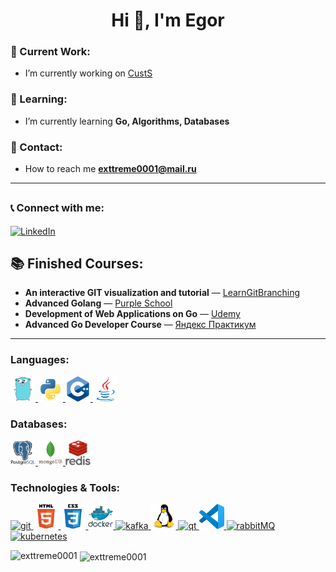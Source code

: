 ## <h1 align="center">Hi 👋, I'm Egor</h1>

### 🌟 Current Work:
- I’m currently working on [CustS](https://github.com/CustSh/CustS1)

### 🌱 Learning:
- I’m currently learning **Go, Algorithms, Databases**

### 💌 Contact:
- How to reach me **exttreme0001@mail.ru**

---

## <h3 align="left">📞 Connect with me:</h3>
<p align="left">
  <a href="https://www.linkedin.com/in/exttreme0001/" target="blank">
    <img align="center" src="https://raw.githubusercontent.com/rahuldkjain/github-profile-readme-generator/master/src/images/icons/Social/linked-in-alt.svg" alt="LinkedIn" height="30" width="40" />
  </a>
</p>

<h2 align="left">📚 Finished Courses:</h2>

<ul>
  <li>
    <strong>An interactive GIT visualization and tutorial</strong> —
    <a href="https://github.com/pcottle/learnGitBranching" target="_blank">LearnGitBranching</a>
  </li>
  <li>
    <strong>Advanced Golang</strong> —
    <a href="https://purpleschool.ru/course/go-advanced" target="_blank">Purple School</a>
  </li>
  <li>
    <strong>Development of Web Applications on Go</strong> —
    <a href="https://www.udemy.com/course/golang-ninja/?ysclid=m7jc8ft8p1566106084&couponCode=ST4MT240225A" target="_blank">Udemy</a>
  </li>
  <li>
    <strong>Advanced Go Developer Course</strong> —
    <a href="https://practicum.yandex.ru/go-advanced/" target="_blank">Яндекс Практикум</a>
  </li>
</ul>

---
<h3 align="left">Languages:</h3>
<p align="left">
  <a href="https://golang.org" target="_blank" rel="noreferrer">
    <img src="https://raw.githubusercontent.com/devicons/devicon/master/icons/go/go-original.svg" alt="go" width="40" height="40"/>
  </a>
  <a href="https://www.python.org" target="_blank" rel="noreferrer">
    <img src="https://raw.githubusercontent.com/devicons/devicon/master/icons/python/python-original.svg" alt="python" width="40" height="40"/>
  </a>
  <a href="https://www.w3schools.com/cpp/" target="_blank" rel="noreferrer">
    <img src="https://raw.githubusercontent.com/devicons/devicon/master/icons/cplusplus/cplusplus-original.svg" alt="cplusplus" width="40" height="40"/>
  </a>
  <a href="https://www.java.com" target="_blank" rel="noreferrer">
    <img src="https://raw.githubusercontent.com/devicons/devicon/master/icons/java/java-original.svg" alt="java" width="40" height="40"/>
  </a>
</p>

<h3 align="left">Databases:</h3>
<p align="left">
  <a href="https://www.postgresql.org" target="_blank" rel="noreferrer">
    <img src="https://raw.githubusercontent.com/devicons/devicon/master/icons/postgresql/postgresql-original-wordmark.svg" alt="postgresql" width="40" height="40"/>
  </a>
  <a href="https://www.mongodb.com/" target="_blank" rel="noreferrer">
    <img src="https://raw.githubusercontent.com/devicons/devicon/master/icons/mongodb/mongodb-original-wordmark.svg" alt="mongodb" width="40" height="40"/>
  </a>
  <a href="https://redis.io" target="_blank" rel="noreferrer">
    <img src="https://raw.githubusercontent.com/devicons/devicon/master/icons/redis/redis-original-wordmark.svg" alt="redis" width="40" height="40"/>
  </a>
</p>

<h3 align="left">Technologies & Tools:</h3>
<p align="left">
  <a href="https://git-scm.com/" target="_blank" rel="noreferrer">
    <img src="https://www.vectorlogo.zone/logos/git-scm/git-scm-icon.svg" alt="git" width="40" height="40"/>
  </a>
  <a href="https://www.w3.org/html/" target="_blank" rel="noreferrer">
    <img src="https://raw.githubusercontent.com/devicons/devicon/master/icons/html5/html5-original-wordmark.svg" alt="html5" width="40" height="40"/>
  </a>
  <a href="https://www.w3schools.com/css/" target="_blank" rel="noreferrer">
    <img src="https://raw.githubusercontent.com/devicons/devicon/master/icons/css3/css3-original-wordmark.svg" alt="css3" width="40" height="40"/>
  </a>
  <a href="https://www.docker.com/" target="_blank" rel="noreferrer">
    <img src="https://raw.githubusercontent.com/devicons/devicon/master/icons/docker/docker-original-wordmark.svg" alt="docker" width="40" height="40"/>
  </a>
  <a href="https://kafka.apache.org/" target="_blank" rel="noreferrer">
    <img src="https://www.vectorlogo.zone/logos/apache_kafka/apache_kafka-icon.svg" alt="kafka" width="40" height="40"/>
  </a>
  <a href="https://www.linux.org/" target="_blank" rel="noreferrer">
    <img src="https://raw.githubusercontent.com/devicons/devicon/master/icons/linux/linux-original.svg" alt="linux" width="40" height="40"/>
  </a>
  <a href="https://www.qt.io/" target="_blank" rel="noreferrer">
    <img src="https://upload.wikimedia.org/wikipedia/commons/0/0b/Qt_logo_2016.svg" alt="qt" width="40" height="40"/>
  </a>
  <a href="https://code.visualstudio.com/" target="_blank" rel="noreferrer">
    <img src="https://raw.githubusercontent.com/devicons/devicon/master/icons/vscode/vscode-original.svg" alt="vs code" width="40" height="40"/>
  </a> <a href="https://www.rabbitmq.com" target="_blank" rel="noreferrer">
    <img src="https://www.vectorlogo.zone/logos/rabbitmq/rabbitmq-icon.svg" alt="rabbitMQ" width="40" height="40"/>
  </a>
  <a href="https://kubernetes.io" target="_blank" rel="noreferrer">
    <img src="https://www.vectorlogo.zone/logos/kubernetes/kubernetes-icon.svg" alt="kubernetes" width="40" height="40"/>
  </a>

</p>

<p><img align="left" src="https://github-readme-stats.vercel.app/api/top-langs?username=exttreme0001&show_icons=true&locale=en&layout=compact&count_private=true&token=***" alt="exttreme0001" /></p>
<p>&nbsp;<img align="center" src="https://github-readme-stats.vercel.app/api?username=exttreme0001&show_icons=true&locale=en" alt="exttreme0001" /></p>
